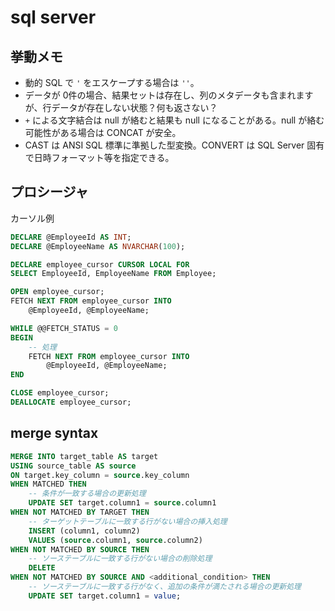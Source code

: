 # sql server

## 挙動メモ

- 動的 SQL で `'` をエスケープする場合は `''`。
- データが 0件の場合、結果セットは存在し、列のメタデータも含まれますが、行データが存在しない状態？何も返さない？
- `+` による文字結合は null が絡むと結果も null になることがある。null が絡む可能性がある場合は CONCAT が安全。
- CAST は ANSI SQL 標準に準拠した型変換。CONVERT は SQL Server 固有で日時フォーマット等を指定できる。

## プロシージャ

カーソル例

```sql
DECLARE @EmployeeId AS INT;
DECLARE @EmployeeName AS NVARCHAR(100);

DECLARE employee_cursor CURSOR LOCAL FOR
SELECT EmployeeId, EmployeeName FROM Employee;

OPEN employee_cursor;
FETCH NEXT FROM employee_cursor INTO
    @EmployeeId, @EmployeeName;

WHILE @@FETCH_STATUS = 0
BEGIN
    -- 処理
    FETCH NEXT FROM employee_cursor INTO
        @EmployeeId, @EmployeeName;
END

CLOSE employee_cursor;
DEALLOCATE employee_cursor;
```

## merge syntax

```Sql
MERGE INTO target_table AS target
USING source_table AS source
ON target.key_column = source.key_column
WHEN MATCHED THEN
    -- 条件が一致する場合の更新処理
    UPDATE SET target.column1 = source.column1
WHEN NOT MATCHED BY TARGET THEN
    -- ターゲットテーブルに一致する行がない場合の挿入処理
    INSERT (column1, column2)
    VALUES (source.column1, source.column2)
WHEN NOT MATCHED BY SOURCE THEN
    -- ソーステーブルに一致する行がない場合の削除処理
    DELETE
WHEN NOT MATCHED BY SOURCE AND <additional_condition> THEN
    -- ソーステーブルに一致する行がなく、追加の条件が満たされる場合の更新処理
    UPDATE SET target.column1 = value;
```
